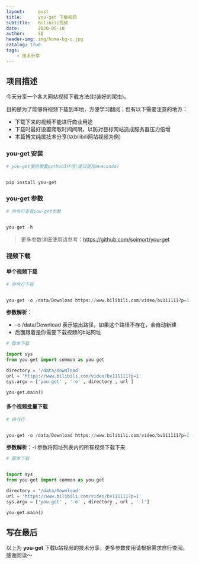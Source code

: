 ```yaml
---
layout:     post
title:      you-get 下载视频
subtitle:   Bilibili视频
date:       2020-05-10
author:     SQ
header-img: img/home-bg-o.jpg
catalog: true
tags:
    - 技术分享
---
```


## 项目描述

今天分享一个各大网站视频下载方法(封装好的爬虫)。

目的是为了能够将视频下载到本地，方便学习翻阅；但有以下需要注意的地方：

- 下载下来的视频不能进行商业用途
- 下载时最好设置爬取时间间隔，以防对目标网站造成服务器压力倍增
- 本篇博文纯属技术分享(以bilibili网站视频为例)

### you-get 安装

```python
# you-get使用需要python3环境(建议使用anaconda)


pip install you-get
```

### you-get 参数

```python
# 命令行查看you-get参数


you-get -h
```

> 更多参数详细使用请参考：https://github.com/soimort/you-get

### 视频下载

#### 单个视频下载

```python
# 命令行下载


you-get -o /data/Download https://www.bilibili.com/video/bv111111?p=1
```

**参数解析**：

- -o /data/Download 表示输出路径，如果这个路径不存在，会自动新建
- 后面跟着是你需要下载视频的b站网址

```python
# 脚本下载

import sys
from you-get import common as you-get

directory = '/data/Dowmload'
url = 'https://www.bilibili.com/video/bv111111?p=1'
sys.argv = ['you-get' , '-o' , directory , url ]

you-get.main()
```

#### 多个视频批量下载

```python
# 命令行


you-get -o /data/Download https://www.bilibili.com/video/bv111111?p=1 -l
```

**参数解析**：-l 参数将网址列表内的所有视频下载下来

```python
# 脚本下载


import sys
from you-get import common as you-get

directory = '/data/Dowmload'
url = 'https://www.bilibili.com/video/bv111111?p=1'
sys.argv = ['you-get' , '-o' , directory , url , '-l']

you-get.main()
```

## 写在最后

以上为 **you-get** 下载b站视频的技术分享，更多参数使用请根据需求自行查阅。感谢阅读～